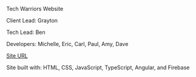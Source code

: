 Tech Warriors Website

Client Lead: Grayton

Tech Lead: Ben

Developers: Michelle, Eric, Carl, Paul, Amy, Dave

[Site URL](https://techwarriors-1c02e.firebaseapp.com/homepage)

Site built with: 
HTML, CSS, JavaScript, TypeScript, Angular, and Firebase

